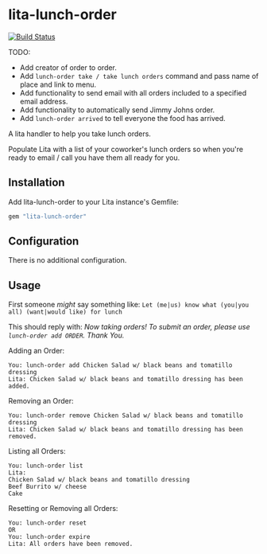 # lita-lunch-order

[![Build Status](https://travis-ci.org/alexinslc/lita-lunch-order.png?branch=master)](https://travis-ci.org/alexinslc/lita-lunch-order)

TODO:

 * Add creator of order to order.
 * Add `lunch-order take / take lunch orders` command and pass name of place and link to menu.
 * Add functionality to send email with all orders included to a specified email address.
 * Add functionality to automatically send Jimmy Johns order.
 * Add `lunch-order arrived` to tell everyone the food has arrived. 

A lita handler to help you take lunch orders.

Populate Lita with a list of your coworker's lunch orders so when you're ready to email / call you have them all ready for you.

## Installation

Add lita-lunch-order to your Lita instance's Gemfile:

``` ruby
gem "lita-lunch-order"
```

## Configuration

There is no additional configuration.

## Usage

First someone *might* say something like: `Let (me|us) know what (you|you all) (want|would like) for lunch`

This should reply with: *Now taking orders! To submit an order, please use `lunch-order add ORDER`. Thank You.*

Adding an Order:
```
You: lunch-order add Chicken Salad w/ black beans and tomatillo dressing
Lita: Chicken Salad w/ black beans and tomatillo dressing has been added.
```
Removing an Order:
```
You: lunch-order remove Chicken Salad w/ black beans and tomatillo dressing
Lita: Chicken Salad w/ black beans and tomatillo dressing has been removed.
```

Listing all Orders:
```
You: lunch-order list
Lita:
Chicken Salad w/ black beans and tomatillo dressing
Beef Burrito w/ cheese
Cake
```

Resetting or Removing all Orders:
```
You: lunch-order reset
OR
You: lunch-order expire
Lita: All orders have been removed.
```
